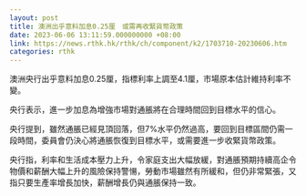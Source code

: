 ```yaml
---
layout: post
title: 澳洲出乎意料加息0.25厘　或需再收緊貨幣政策
date: 2023-06-06 13:11:59.000000000 +08:00
link: https://news.rthk.hk/rthk/ch/component/k2/1703710-20230606.htm
categories: rthk
---
```


澳洲央行出乎意料加息0.25厘，指標利率上調至4.1厘，市場原本估計維持利率不變。

央行表示，進一步加息為增強市場對通脹將在合理時間回到目標水平的信心。

央行提到，雖然通脹已經見頂回落，但7%水平仍然過高，要回到目標區間仍需一段時間，委員會仍決心將通脹恢復到目標水平，或需要進一步收緊貨幣政策。

央行指，利率和生活成本壓力上升，令家庭支出大幅放緩，對通脹預期持續高企令物價和薪酬大幅上升的風險保持警愓，勞動市場雖然有所緩和，但仍非常緊張，又指只要生產率增長加快，薪酬增長仍與通脹保持一致。
